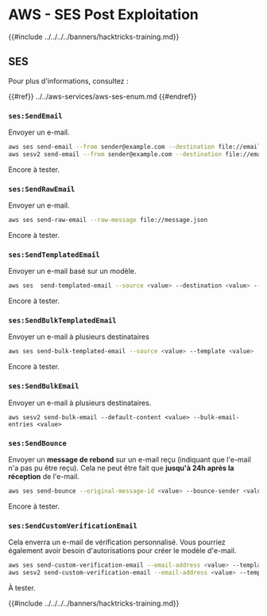 # AWS - SES Post Exploitation

{{#include ../../../../banners/hacktricks-training.md}}

## SES

Pour plus d'informations, consultez :

{{#ref}}
../../aws-services/aws-ses-enum.md
{{#endref}}

### `ses:SendEmail`

Envoyer un e-mail.
```bash
aws ses send-email --from sender@example.com --destination file://emails.json --message file://message.json
aws sesv2 send-email --from sender@example.com --destination file://emails.json --message file://message.json
```
Encore à tester.

### `ses:SendRawEmail`

Envoyer un e-mail.
```bash
aws ses send-raw-email --raw-message file://message.json
```
Encore à tester.

### `ses:SendTemplatedEmail`

Envoyer un e-mail basé sur un modèle.
```bash
aws ses  send-templated-email --source <value> --destination <value> --template <value>
```
Encore à tester.

### `ses:SendBulkTemplatedEmail`

Envoyer un e-mail à plusieurs destinataires
```bash
aws ses send-bulk-templated-email --source <value> --template <value>
```
Encore à tester.

### `ses:SendBulkEmail`

Envoyer un e-mail à plusieurs destinataires.
```
aws sesv2 send-bulk-email --default-content <value> --bulk-email-entries <value>
```
### `ses:SendBounce`

Envoyer un **message de rebond** sur un e-mail reçu (indiquant que l'e-mail n'a pas pu être reçu). Cela ne peut être fait que **jusqu'à 24h après la réception** de l'e-mail.
```bash
aws ses send-bounce --original-message-id <value> --bounce-sender <value> --bounced-recipient-info-list <value>
```
Encore à tester.

### `ses:SendCustomVerificationEmail`

Cela enverra un e-mail de vérification personnalisé. Vous pourriez également avoir besoin d'autorisations pour créer le modèle d'e-mail.
```bash
aws ses send-custom-verification-email --email-address <value> --template-name <value>
aws sesv2 send-custom-verification-email --email-address <value> --template-name <value>
```
À tester.

{{#include ../../../../banners/hacktricks-training.md}}
